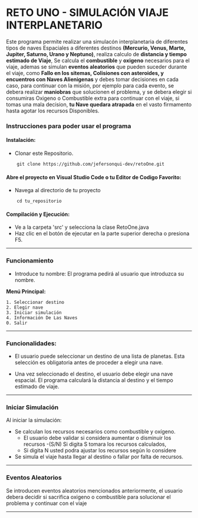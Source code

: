 # RETO UNO - SIMULACIÓN VIAJE INTERPLANETARIO

Este programa permite realizar una simulacón interplanetaria de diferentes tipos de naves Espaciales a diferentes destinos **(Mercurio, Venus, Marte, Jupiter, Saturno, Urano y Neptuno)**, realiza calculo de **distancia y tiempo estimado de Viaje**, Se calcula el **combustible** y **oxigeno** necesarios para el viaje, ademas se simulan **eventos aleatorios** que pueden suceder durante el viaje, como **Fallo en los sitemas, Colisiones con asteroides, y encuentros con Naves Alienigenas** y debes tomar decisiones en cada caso, para continuar con la misión, por ejemplo para cada evento, se debera realizar **maniobras** que solucionen el problema, y se debera elegir si consumiras Oxigeno o Combustible extra para continuar con el viaje, si tomas una mala decision, **tu Nave quedara atrapada** en el vasto firmamento hasta agotar los recursos Disponibles.

### **Instrucciones para poder usar el programa**

#### **Instalación:**

- Clonar este Repositorio.

```
    git clone https://github.com/jefersonqui-dev/retoOne.git
```

#### **Abre el proyecto en Visual Studio Code o tu Editor de Codigo Favorito:**

- Navega al directorio de tu proyecto

```
    cd tu_repositorio
```

#### **Compilación y Ejecución:**

- Ve a la carpeta 'src' y selecciona la clase RetoOne.java
- Haz clic en el botón de ejecutar en la parte superior derecha o presiona F5.

---

### **Funcionamiento**

- Introduce tu nombre: El programa pedirá al usuario que introduzca su nombre.

**Menú Principal:**

    1. Seleccionar destino
    2. Elegir nave
    3. Iniciar simulación
    4. Información De Las Naves
    0. Salir

---

### **Funcionalidades:**

- El usuario puede seleccionar un destino de una lista de planetas. Esta selección es obligatoria antes de proceder a elegir una nave.

- Una vez seleccionado el destino, el usuario debe elegir una nave espacial. El programa calculará la distancia al destino y el tiempo estimado de viaje.

---

### **Iniciar Simulación**

Al iniciar la simulación:

- Se calculan los recursos necesarios como combustible y oxígeno.
  - El usuario debe validar si considera aumentar o disminuir los recursos
    -(S/N) Si digita S tomara los recursos calculados,
  - Si digita N usted podra ajustar los recursos según lo considere
- Se simula el viaje hasta llegar al destino o fallar por falta de recursos.

---

### **Eventos Aleatorios**

Se introducen eventos aleatorios mencionados anteriormente, el usuario debera decidir si sacrifica oxigeno o combustible para solucionar el problema y continuar con el viaje

---
